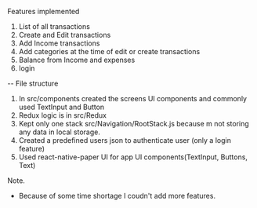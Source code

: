 Features implemented
1. List of all transactions
2. Create and Edit transactions
3. Add Income transactions
4. Add categories at the time of edit or create transactions
5. Balance from Income and expenses
6. login

-- File structure 
1. In src/components created the screens UI components and commonly used TextInput and Button
2. Redux logic is in src/Redux
3. Kept only one stack src/Navigation/RootStack.js because m not storing any data in local storage.
4. Created a predefined users json to authenticate user (only a login feature)
5. Used react-native-paper UI for app UI components(TextInput, Buttons, Text)

Note.
- Because of some time shortage I coudn't add more features.
